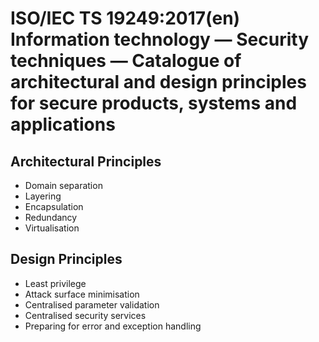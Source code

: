 # ISO/IEC TS 19249:2017(en) Information technology — Security techniques — Catalogue of architectural and design principles for secure products, systems and applications

## Architectural Principles
* Domain separation
* Layering
* Encapsulation
* Redundancy
* Virtualisation

## Design Principles 
* Least privilege
* Attack surface minimisation
* Centralised parameter validation
* Centralised security services
* Preparing for error and exception handling
